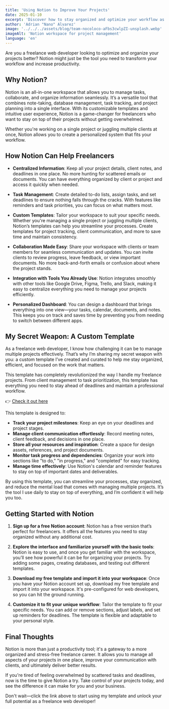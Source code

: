 ```yaml
---
title: 'Using Notion to Improve Your Projects'
date: 2025-01-10
excerpt: 'Discover how to stay organized and optimize your workflow as a freelance web developer with Notion.'
author: 'Adrian "Nano" Alvarez'
image: '../../../assets/blog/team-nocoloco-aFbs3cwlpZI-unsplash.webp'
imageAlt: 'Notion workspace for project management'
language: 'en'
---
```


Are you a freelance web developer looking to optimize and organize your projects better? Notion might just be the tool you need to transform your workflow and increase productivity.

## Why Notion?

Notion is an all-in-one workspace that allows you to manage tasks, collaborate, and organize information seamlessly. It’s a versatile tool that combines note-taking, database management, task tracking, and project planning into a single interface. With its customizable templates and intuitive user experience, Notion is a game-changer for freelancers who want to stay on top of their projects without getting overwhelmed.

Whether you're working on a single project or juggling multiple clients at once, Notion allows you to create a personalized system that fits your workflow.

## How Notion Can Help Freelancers

- **Centralized Information**: Keep all your project details, client notes, and deadlines in one place. No more hunting for scattered emails or documents. You can have everything organized by client or project and access it quickly when needed.
- **Task Management**: Create detailed to-do lists, assign tasks, and set deadlines to ensure nothing falls through the cracks. With features like reminders and task priorities, you can focus on what matters most.

- **Custom Templates**: Tailor your workspace to suit your specific needs. Whether you're managing a single project or juggling multiple clients, Notion’s templates can help you streamline your processes. Create templates for project tracking, client communication, and more to save time and maintain consistency.

- **Collaboration Made Easy**: Share your workspace with clients or team members for seamless communication and updates. You can invite clients to review progress, leave feedback, or view important documents. No more back-and-forth emails or confusion about where the project stands.

- **Integration with Tools You Already Use**: Notion integrates smoothly with other tools like Google Drive, Figma, Trello, and Slack, making it easy to centralize everything you need to manage your projects efficiently.

- **Personalized Dashboard**: You can design a dashboard that brings everything into one view—your tasks, calendar, documents, and notes. This keeps you on track and saves time by preventing you from needing to switch between different apps.

## My Secret Weapon: A Custom Template

As a freelance web developer, I know how challenging it can be to manage multiple projects effectively. That’s why I’m sharing my secret weapon with you: a custom template I’ve created and curated to help me stay organized, efficient, and focused on the work that matters.

This template has completely revolutionized the way I handle my freelance projects. From client management to task prioritization, this template has everything you need to stay ahead of deadlines and maintain a professional workflow.

👉 [Check it out here](https://www.notion.so/New-Project-17b38ce933b980f2b957de5e7a88c05e?pvs=4)

This template is designed to:

- **Track your project milestones**: Keep an eye on your deadlines and project stages.
- **Manage client communication effortlessly**: Record meeting notes, client feedback, and decisions in one place.
- **Store all your resources and inspiration**: Create a space for design assets, references, and project documents.
- **Monitor task progress and dependencies**: Organize your work into sections like "to do," "in progress," and "completed" for easy tracking.
- **Manage time effectively**: Use Notion's calendar and reminder features to stay on top of important dates and deliverables.

By using this template, you can streamline your processes, stay organized, and reduce the mental load that comes with managing multiple projects. It’s the tool I use daily to stay on top of everything, and I’m confident it will help you too.

## Getting Started with Notion

1. **Sign up for a free Notion account**: Notion has a free version that’s perfect for freelancers. It offers all the features you need to stay organized without any additional cost.

2. **Explore the interface and familiarize yourself with the basic tools**: Notion is easy to use, and once you get familiar with the workspace, you’ll see how powerful it can be for organizing your projects. Try adding some pages, creating databases, and testing out different templates.

3. **Download my free template and import it into your workspace**: Once you have your Notion account set up, download my free template and import it into your workspace. It's pre-configured for web developers, so you can hit the ground running.

4. **Customize it to fit your unique workflow**: Tailor the template to fit your specific needs. You can add or remove sections, adjust labels, and set up reminders for deadlines. The template is flexible and adaptable to your personal style.

## Final Thoughts

Notion is more than just a productivity tool; it's a gateway to a more organized and stress-free freelance career. It allows you to manage all aspects of your projects in one place, improve your communication with clients, and ultimately deliver better results.

If you're tired of feeling overwhelmed by scattered tasks and deadlines, now is the time to give Notion a try. Take control of your projects today, and see the difference it can make for you and your business.

Don't wait—click the link above to start using my template and unlock your full potential as a freelance web developer!
